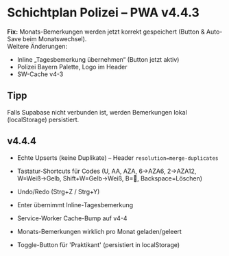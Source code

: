 # Schichtplan Polizei – PWA v4.4.3
**Fix:** Monats-Bemerkungen werden jetzt korrekt gespeichert (Button & Auto-Save beim Monatswechsel).  
Weitere Änderungen:
- Inline „Tagesbemerkung übernehmen“ (Button jetzt aktiv)
- Polizei Bayern Palette, Logo im Header
- SW-Cache v4-3

## Tipp
Falls Supabase nicht verbunden ist, werden Bemerkungen lokal (localStorage) persistiert.


## v4.4.4
- Echte Upserts (keine Duplikate) – Header `resolution=merge-duplicates`
- Tastatur-Shortcuts für Codes (U, AA, AZA, 6→AZA6, 2→AZA12, W=Weiß→Gelb, Shift+W=Gelb→Weiß, B=🍺, Backspace=Löschen)
- Undo/Redo (Strg+Z / Strg+Y)
- Enter übernimmt Inline-Tagesbemerkung
- Service-Worker Cache-Bump auf v4-4

- Monats-Bemerkungen wirklich pro Monat geladen/geleert
- Toggle-Button für 'Praktikant' (persistiert in localStorage)
